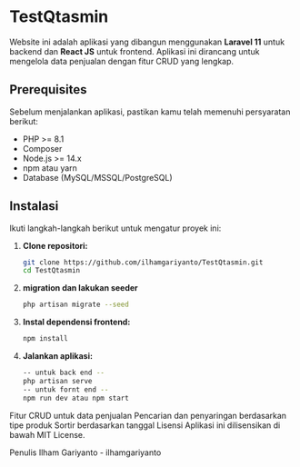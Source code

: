 # TestQtasmin

Website ini adalah aplikasi yang dibangun menggunakan **Laravel 11** untuk backend dan **React JS** untuk frontend. Aplikasi ini dirancang untuk mengelola data penjualan dengan fitur CRUD yang lengkap.

## Prerequisites

Sebelum menjalankan aplikasi, pastikan kamu telah memenuhi persyaratan berikut:

- PHP >= 8.1
- Composer
- Node.js >= 14.x
- npm atau yarn
- Database (MySQL/MSSQL/PostgreSQL)

## Instalasi

Ikuti langkah-langkah berikut untuk mengatur proyek ini:

1. **Clone repositori:**

   ```bash
   git clone https://github.com/ilhamgariyanto/TestQtasmin.git
   cd TestQtasmin

2. **migration dan lakukan seeder**

   ```bash
   php artisan migrate --seed

3. **Instal dependensi frontend:**

   ```bash
   npm install

4. **Jalankan aplikasi:**

   ```bash
   -- untuk back end --
   php artisan serve
   -- untuk fornt end --
   npm run dev atau npm start
Fitur
CRUD untuk data penjualan
Pencarian dan penyaringan berdasarkan tipe produk
Sortir berdasarkan tanggal
Lisensi
Aplikasi ini dilisensikan di bawah MIT License.

Penulis
Ilham Gariyanto - ilhamgariyanto
   
